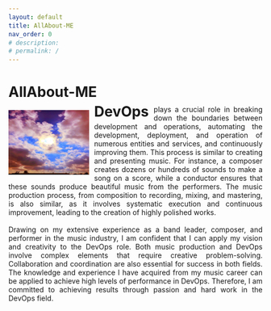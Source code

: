 ```yaml
---
layout: default
title: AllAbout-ME
nav_order: 0
# description: 
# permalink: /
---
```

# AllAbout-ME

<img src="Profile.png" alt=Profile style="float: left; margin-right: 10px;" width="160" height="128">
<div style="width: 100%; text-align: justify; margin-top: -10px;">    
  <span style="font-size: 2em; font-weight: bold; float: left; margin-right: 10px; margin-top: -14px">DevOps</span>plays a crucial role in breaking down the boundaries between development and operations, automating the development, deployment, and operation of numerous entities and services, and continuously improving them. This process is similar to creating and presenting music. For instance, a composer creates dozens or hundreds of sounds to make a song on a score, while a conductor ensures that these sounds produce beautiful music from the performers. The music production process, from composition to recording, mixing, and mastering, is also similar, as it involves systematic execution and continuous improvement, leading to the creation of highly polished works.
</div>
<br>
<div style="width: 100%; text-align: justify;">Drawing on my extensive experience as a band leader, composer, and performer in the music industry, I am confident that I can apply my vision and creativity to the DevOps role. Both music production and DevOps involve complex elements that require creative problem-solving. Collaboration and coordination are also essential for success in both fields. The knowledge and experience I have acquired from my music career can be applied to achieve high levels of performance in DevOps. Therefore, I am committed to achieving results through passion and hard work in the DevOps field.
</div>

